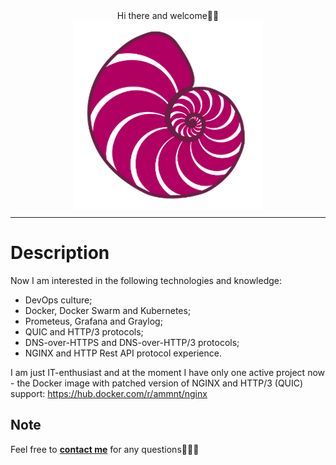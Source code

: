 <center>Hi there and welcome🙋🏻‍</center>

<center><img align="center" alt="ammnt's logo" src="https://raw.githubusercontent.com/ammnt/ammnt/main/ammnt_logo.png" /></center>

***

# Description

Now I am interested in the following technologies and knowledge:
- DevOps culture;
- Docker, Docker Swarm and Kubernetes;
- Prometeus, Grafana and Graylog;
- QUIC and HTTP/3 protocols;
- DNS-over-HTTPS and DNS-over-HTTP/3 protocols;
- NGINX and HTTP Rest API protocol experience.

I am just IT-enthusiast and at the moment I have only one active project now - the Docker image with patched version of NGINX and HTTP/3 (QUIC) support:
https://hub.docker.com/r/ammnt/nginx

## Note

Feel free to <b><a href="mailto:contact@ammnt.app">contact me</a></b> for any questions👨🏻‍💻
